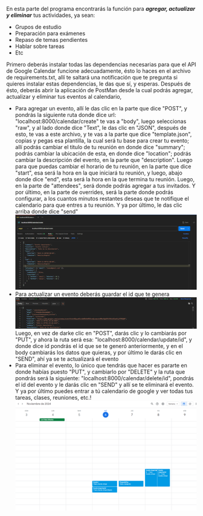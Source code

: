 En esta parte del programa encontrarás la función para **_agregar, actualizar y eliminar_** tus actividades, ya sean:
- Grupos de estudio
- Preparación para exámenes
- Repaso de temas pendientes
- Hablar sobre tareas
- Etc

Primero deberás instalar todas las dependencias necesarias para que el API de Google Calendar funcione adecuadamente, ésto lo haces en el archivo de requirements.txt, allí te saltará una notificación que te pregunta si quieres instalar estas dependencias, le das que sí, y esperas.
Después de ésto, deberás abrir la aplicación de PostMan desde la cual podrás agregar, actualizar y eliminar tus eventos al calendario,
- Para agregar un evento, allí le das clic en la parte que dice "POST", y pondrás la siguiente ruta donde dice url: "localhost:8000/calendar/create" te vas a "body", luego seleccionas "raw", y al lado donde dice "Text", le das clic en "JSON", después de esto, te vas a este archivo, y te vas a la parte que dice "template.json", copias y pegas esa plantilla, la cual será tu base para crear tu evento;
allí podrás cambiar el titulo de tu reunión en donde dice "summary"; podrás cambiar la ubicación de esta, en donde dice "location"; podrás cambiar la descripción del evento, en la parte que "description". Luego para que puedas cambiar el horario de tu reunión, en la parte que dice "start", esa será la hora en la que iniciará tu reunión, y luego, abajo donde dice "end", esta será la hora en la que termina tu reunión.
Luego, en la parte de "attendees", será donde podrás agregar a tus invitados. Y por último, en la parte de overrides, será la parte donde podrás configurar, a los cuantos minutos restantes deseas que te notifique el calendario para que entres a tu reunión.
Y ya por último, le das clic arriba donde dice "send"
![img.png](img.png)
- Para actualizar un evento deberás guardar el id que te genera
![img_1.png](img_1.png)
Luego, en vez de darke clic en "POST", darás clic y lo cambiarás por "PUT", y ahora la ruta será esa: "localhost:8000/calendar/update/id", y donde dice id pondrás el id que se te generó anteriormente, y en el body cambiarás los datos que quieras, y por último le darás clic en "SEND", ahí ya se te actualizará el evento
- Para eliminar el evento, lo único que tendrás que hacer es pararte en donde habías puesto "PUT", y cambiarlo por "DELETE" y la ruta que pondrás será la siguiente: "localhost:8000/calendar/delete/id", pondrás el id del evento y le darás clic en "SEND" y allí se te eliminará el evento.
 Y ya por último puedes entrar a tú calendario de google y ver todas tus tareas, clases, reuniones, etc.!
![img_2.png](img_2.png)
